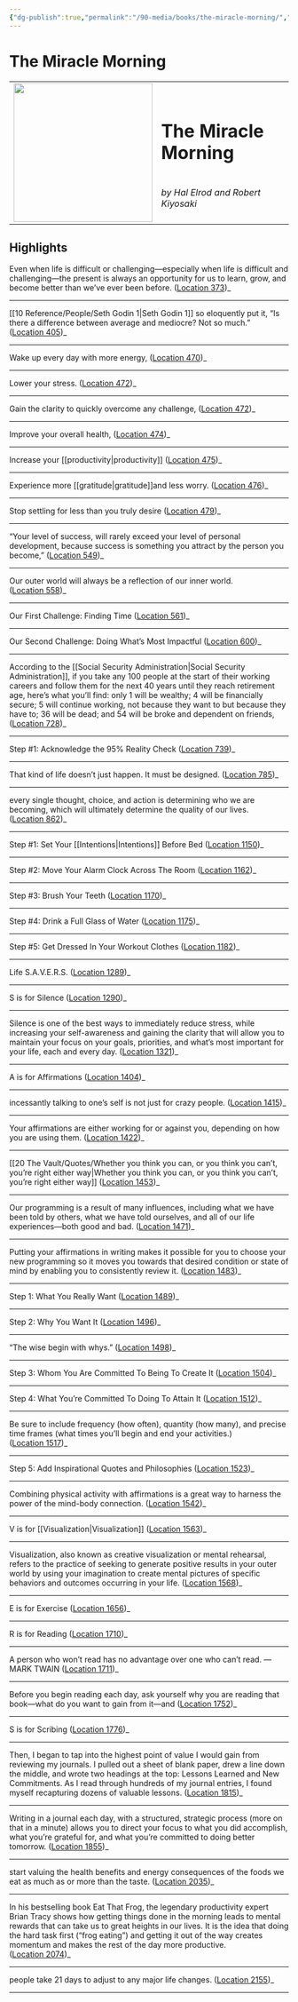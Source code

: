 ```yaml
---
{"dg-publish":true,"permalink":"/90-media/books/the-miracle-morning/","title":"The Miracle Morning","tags":["#book"]}
---
```


# The Miracle Morning

<table class="center"><tr>
<td style="text-align:left; width:250px;"><img style="width:250px" src="https://images-na.ssl-images-amazon.com/images/I/41vBcNcUSWL._SL200_.jpg"></img></td>
<td><h1>The Miracle Morning</h1> <br /> <i>by Hal Elrod and Robert Kiyosaki</i></td>
</tr></table>

## Highlights
Even when life is difficult or challenging—especially when life is difficult and challenging—the present is always an opportunity for us to learn, grow, and become better than we’ve ever been before. ([Location 373](https://readwise.io/to_kindle?action=open&asin=B00AKKS278&location=373))_

----
[[10 Reference/People/Seth Godin 1\|Seth Godin 1]] so eloquently put it, “Is there a difference between average and mediocre? Not so much.” ([Location 405](https://readwise.io/to_kindle?action=open&asin=B00AKKS278&location=405))_

----
Wake up every day with more energy, ([Location 470](https://readwise.io/to_kindle?action=open&asin=B00AKKS278&location=470))_

----
Lower your stress. ([Location 472](https://readwise.io/to_kindle?action=open&asin=B00AKKS278&location=472))_

----
Gain the clarity to quickly overcome any challenge, ([Location 472](https://readwise.io/to_kindle?action=open&asin=B00AKKS278&location=472))_

----
Improve your overall health, ([Location 474](https://readwise.io/to_kindle?action=open&asin=B00AKKS278&location=474))_

----
Increase your [[productivity\|productivity]] ([Location 475](https://readwise.io/to_kindle?action=open&asin=B00AKKS278&location=475))_

----
Experience more [[gratitude\|gratitude]]and less worry. ([Location 476](https://readwise.io/to_kindle?action=open&asin=B00AKKS278&location=476))_

----
Stop settling for less than you truly desire ([Location 479](https://readwise.io/to_kindle?action=open&asin=B00AKKS278&location=479))_

----
“Your level of success, will rarely exceed your level of personal development, because success is something you attract by the person you become,” ([Location 549](https://readwise.io/to_kindle?action=open&asin=B00AKKS278&location=549))_

----
Our outer world will always be a reflection of our inner world. ([Location 558](https://readwise.io/to_kindle?action=open&asin=B00AKKS278&location=558))_

----
Our First Challenge: Finding Time ([Location 561](https://readwise.io/to_kindle?action=open&asin=B00AKKS278&location=561))_

----
Our Second Challenge: Doing What’s Most Impactful ([Location 600](https://readwise.io/to_kindle?action=open&asin=B00AKKS278&location=600))_

----
According to the [[Social Security Administration\|Social Security Administration]], if you take any 100 people at the start of their working careers and follow them for the next 40 years until they reach retirement age, here’s what you’ll find: only 1 will be wealthy; 4 will be financially secure; 5 will continue working, not because they want to but because they have to; 36 will be dead; and 54 will be broke and dependent on friends, ([Location 728](https://readwise.io/to_kindle?action=open&asin=B00AKKS278&location=728))_

----
Step #1: Acknowledge the 95% Reality Check ([Location 739](https://readwise.io/to_kindle?action=open&asin=B00AKKS278&location=739))_

----
That kind of life doesn’t just happen. It must be designed. ([Location 785](https://readwise.io/to_kindle?action=open&asin=B00AKKS278&location=785))_

----
every single thought, choice, and action is determining who we are becoming, which will ultimately determine the quality of our lives. ([Location 862](https://readwise.io/to_kindle?action=open&asin=B00AKKS278&location=862))_

----
Step #1: Set Your [[Intentions\|Intentions]] Before Bed ([Location 1150](https://readwise.io/to_kindle?action=open&asin=B00AKKS278&location=1150))_

----
Step #2: Move Your Alarm Clock Across The Room ([Location 1162](https://readwise.io/to_kindle?action=open&asin=B00AKKS278&location=1162))_

----
Step #3: Brush Your Teeth ([Location 1170](https://readwise.io/to_kindle?action=open&asin=B00AKKS278&location=1170))_

----
Step #4: Drink a Full Glass of Water ([Location 1175](https://readwise.io/to_kindle?action=open&asin=B00AKKS278&location=1175))_

----
Step #5: Get Dressed In Your Workout Clothes ([Location 1182](https://readwise.io/to_kindle?action=open&asin=B00AKKS278&location=1182))_

----
Life S.A.V.E.R.S. ([Location 1289](https://readwise.io/to_kindle?action=open&asin=B00AKKS278&location=1289))_

----
S is for Silence ([Location 1290](https://readwise.io/to_kindle?action=open&asin=B00AKKS278&location=1290))_

----
Silence is one of the best ways to immediately reduce stress, while increasing your self-awareness and gaining the clarity that will allow you to maintain your focus on your goals, priorities, and what’s most important for your life, each and every day. ([Location 1321](https://readwise.io/to_kindle?action=open&asin=B00AKKS278&location=1321))_

----
A is for Affirmations ([Location 1404](https://readwise.io/to_kindle?action=open&asin=B00AKKS278&location=1404))_

----
incessantly talking to one’s self is not just for crazy people. ([Location 1415](https://readwise.io/to_kindle?action=open&asin=B00AKKS278&location=1415))_

----
Your affirmations are either working for or against you, depending on how you are using them. ([Location 1422](https://readwise.io/to_kindle?action=open&asin=B00AKKS278&location=1422))_

----
[[20 The Vault/Quotes/Whether you think you can, or you think you can’t, you’re right either way\|Whether you think you can, or you think you can’t, you’re right either way]] ([Location 1453](https://readwise.io/to_kindle?action=open&asin=B00AKKS278&location=1453))_

----
Our programming is a result of many influences, including what we have been told by others, what we have told ourselves, and all of our life experiences—both good and bad. ([Location 1471](https://readwise.io/to_kindle?action=open&asin=B00AKKS278&location=1471))_

----
Putting your affirmations in writing makes it possible for you to choose your new programming so it moves you towards that desired condition or state of mind by enabling you to consistently review it. ([Location 1483](https://readwise.io/to_kindle?action=open&asin=B00AKKS278&location=1483))_

----
Step 1: What You Really Want ([Location 1489](https://readwise.io/to_kindle?action=open&asin=B00AKKS278&location=1489))_

----
Step 2: Why You Want It ([Location 1496](https://readwise.io/to_kindle?action=open&asin=B00AKKS278&location=1496))_

----
“The wise begin with whys.” ([Location 1498](https://readwise.io/to_kindle?action=open&asin=B00AKKS278&location=1498))_

----
Step 3: Whom You Are Committed To Being To Create It ([Location 1504](https://readwise.io/to_kindle?action=open&asin=B00AKKS278&location=1504))_

----
Step 4: What You’re Committed To Doing To Attain It ([Location 1512](https://readwise.io/to_kindle?action=open&asin=B00AKKS278&location=1512))_

----
Be sure to include frequency (how often), quantity (how many), and precise time frames (what times you’ll begin and end your activities.) ([Location 1517](https://readwise.io/to_kindle?action=open&asin=B00AKKS278&location=1517))_

----
Step 5: Add Inspirational Quotes and Philosophies ([Location 1523](https://readwise.io/to_kindle?action=open&asin=B00AKKS278&location=1523))_

----
Combining physical activity with affirmations is a great way to harness the power of the mind-body connection. ([Location 1542](https://readwise.io/to_kindle?action=open&asin=B00AKKS278&location=1542))_

----
V is for [[Visualization\|Visualization]] ([Location 1563](https://readwise.io/to_kindle?action=open&asin=B00AKKS278&location=1563))_

----
Visualization, also known as creative visualization or mental rehearsal, refers to the practice of seeking to generate positive results in your outer world by using your imagination to create mental pictures of specific behaviors and outcomes occurring in your life. ([Location 1568](https://readwise.io/to_kindle?action=open&asin=B00AKKS278&location=1568))_

----
E is for Exercise ([Location 1656](https://readwise.io/to_kindle?action=open&asin=B00AKKS278&location=1656))_

----
R is for Reading ([Location 1710](https://readwise.io/to_kindle?action=open&asin=B00AKKS278&location=1710))_

----
A person who won’t read has no advantage over one who can’t read. —MARK TWAIN ([Location 1711](https://readwise.io/to_kindle?action=open&asin=B00AKKS278&location=1711))_

----
Before you begin reading each day, ask yourself why you are reading that book—what do you want to gain from it—and ([Location 1752](https://readwise.io/to_kindle?action=open&asin=B00AKKS278&location=1752))_

----
S is for Scribing ([Location 1776](https://readwise.io/to_kindle?action=open&asin=B00AKKS278&location=1776))_

----
Then, I began to tap into the highest point of value I would gain from reviewing my journals. I pulled out a sheet of blank paper, drew a line down the middle, and wrote two headings at the top: Lessons Learned and New Commitments. As I read through hundreds of my journal entries, I found myself recapturing dozens of valuable lessons. ([Location 1815](https://readwise.io/to_kindle?action=open&asin=B00AKKS278&location=1815))_

----
Writing in a journal each day, with a structured, strategic process (more on that in a minute) allows you to direct your focus to what you did accomplish, what you’re grateful for, and what you’re committed to doing better tomorrow. ([Location 1855](https://readwise.io/to_kindle?action=open&asin=B00AKKS278&location=1855))_

----
start valuing the health benefits and energy consequences of the foods we eat as much as or more than the taste. ([Location 2035](https://readwise.io/to_kindle?action=open&asin=B00AKKS278&location=2035))_

----
In his bestselling book Eat That Frog, the legendary productivity expert Brian Tracy shows how getting things done in the morning leads to mental rewards that can take us to great heights in our lives. It is the idea that doing the hard task first (“frog eating”) and getting it out of the way creates momentum and makes the rest of the day more productive. ([Location 2074](https://readwise.io/to_kindle?action=open&asin=B00AKKS278&location=2074))_

----
people take 21 days to adjust to any major life changes. ([Location 2155](https://readwise.io/to_kindle?action=open&asin=B00AKKS278&location=2155))_

----

